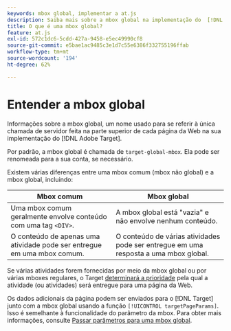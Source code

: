 ```yaml
---
keywords: mbox global, implementar a at.js
description: Saiba mais sobre a mbox global na implementação do  [!DNL Adobe Target], a name used to refer to the single server call made at the top of each web page in your [!DNL Target] .
title: O que é uma mbox global?
feature: at.js
exl-id: 572c1dc6-5cdd-427a-9458-e5ec49990cf8
source-git-commit: e5bae1ac9485c3e1d7c55e6386f332755196ffab
workflow-type: tm+mt
source-wordcount: '194'
ht-degree: 62%

---
```


# Entender a mbox global

Informações sobre a mbox global, um nome usado para se referir à única chamada de servidor feita na parte superior de cada página da Web na sua implementação do [!DNL Adobe Target].

Por padrão, a mbox global é chamada de `target-global-mbox`. Ela pode ser renomeada para a sua conta, se necessário.

Existem várias diferenças entre uma mbox comum (mbox não global) e a mbox global, incluindo:

| Mbox comum | Mbox global |
|--- |--- |
| Uma mbox comum geralmente envolve conteúdo com uma tag `<DIV>`. | A mbox global está &quot;vazia&quot; e não envolve nenhum conteúdo. |
| O conteúdo de apenas uma atividade pode ser entregue em uma mbox comum. | O conteúdo de várias atividades pode ser entregue em uma resposta a uma mbox global. |

Se várias atividades forem fornecidas por meio da mbox global ou por várias mboxes regulares, o Target [determinará a prioridade](https://experienceleague.adobe.com/docs/target/using/activities/priority.html?lang=pt-BR) pela qual a atividade (ou atividades) será entregue para uma página da Web.

Os dados adicionais da página podem ser enviados para o [!DNL Target] junto com a mbox global usando a função `[!UICONTROL targetPageParams]`. Isso é semelhante à funcionalidade do parâmetro da mbox. Para obter mais informações, consulte [Passar parâmetros para uma mbox global](/help/dev/implement/client-side/atjs/global-mbox/pass-parameters-to-global-mbox.md).

